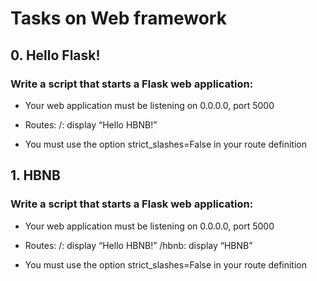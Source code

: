 # Tasks on Web framework

## 0. Hello Flask!

### Write a script that starts a Flask web application:

- Your web application must be listening on 0.0.0.0, port 5000

- Routes:
  /: display “Hello HBNB!”

- You must use the option strict_slashes=False in your route definition

## 1. HBNB

### Write a script that starts a Flask web application:

- Your web application must be listening on 0.0.0.0, port 5000

- Routes:
  /: display “Hello HBNB!”
  /hbnb: display “HBNB”

- You must use the option strict_slashes=False in your route definition
